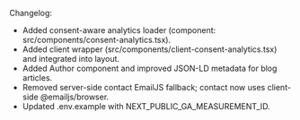 Changelog:

- Added consent-aware analytics loader (component: src/components/consent-analytics.tsx).
- Added client wrapper (src/components/client-consent-analytics.tsx) and integrated into layout.
- Added Author component and improved JSON-LD metadata for blog articles.
- Removed server-side contact EmailJS fallback; contact now uses client-side @emailjs/browser.
- Updated .env.example with NEXT_PUBLIC_GA_MEASUREMENT_ID.
